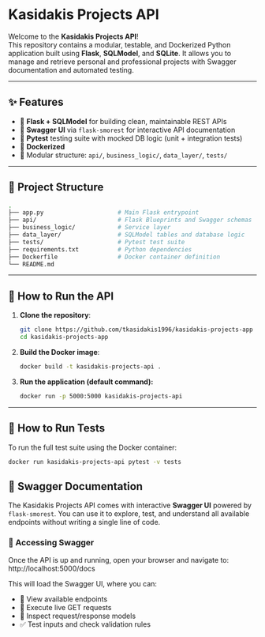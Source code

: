 # **Kasidakis Projects API**

Welcome to the **Kasidakis Projects API**!  
This repository contains a modular, testable, and Dockerized Python application built using **Flask**, **SQLModel**, and **SQLite**. It allows you to manage and retrieve personal and professional projects with Swagger documentation and automated testing.

---

## ✨ Features

- 🔧 **Flask + SQLModel** for building clean, maintainable REST APIs  
- 📘 **Swagger UI** via `flask-smorest` for interactive API documentation  
- 🧪 **Pytest** testing suite with mocked DB logic (unit + integration tests)  
- 🐳 **Dockerized**
- 📂 Modular structure: `api/`, `business_logic/`, `data_layer/`, `tests/`

---

## 🧱 Project Structure

```bash
.
├── app.py                     # Main Flask entrypoint
├── api/                       # Flask Blueprints and Swagger schemas
├── business_logic/            # Service layer
├── data_layer/                # SQLModel tables and database logic
├── tests/                     # Pytest test suite
├── requirements.txt           # Python dependencies
├── Dockerfile                 # Docker container definition
└── README.md

```

---

## 🐳 How to Run the API

1. **Clone the repository**:

   ```bash
   git clone https://github.com/tkasidakis1996/kasidakis-projects-app
   cd kasidakis-projects-app

2. **Build the Docker image**:

   ```bash
   docker build -t kasidakis-projects-api .

3. **Run the application (default command):**

   ```bash
   docker run -p 5000:5000 kasidakis-projects-api

---

## 🧪 How to Run Tests

To run the full test suite using the Docker container:

```bash
docker run kasidakis-projects-api pytest -v tests
```

## 📘 Swagger Documentation

The Kasidakis Projects API comes with interactive **Swagger UI** powered by `flask-smorest`. You can use it to explore, test, and understand all available endpoints without writing a single line of code.

### 🔗 Accessing Swagger

Once the API is up and running, open your browser and navigate to: http://localhost:5000/docs

This will load the Swagger UI, where you can:

- 📄 View available endpoints
- 🔄 Execute live GET requests
- 🔧 Inspect request/response models
- ✅ Test inputs and check validation rules




